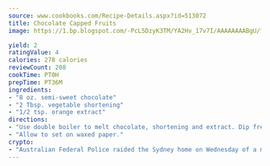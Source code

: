 ```yaml
---
source: www.cookbooks.com/Recipe-Details.aspx?id=513072
title: Chocolate Capped Fruits
image: https://1.bp.blogspot.com/-PcL5DzyK3TM/YA2Hv_17v7I/AAAAAAAABgU/fyHeesSth_IZW9mL5lk6GxJO8cW8ksrGACLcBGAsYHQ/s320/12.png

yield: 2
ratingValue: 4
calories: 278 calories
reviewCount: 208
cookTime: PT0H
prepTime: PT36M
ingredients:
- "8 oz. semi-sweet chocolate"
- "2 Tbsp. vegetable shortening"
- "1/2 tsp. orange extract"
directions:
- "Use double boiler to melt chocolate, shortening and extract. Dip fresh strawberries or pineapple spears in chocolate."
- "Allow to set on waxed paper."
crypto:
- "Australian Federal Police raided the Sydney home on Wednesday of a man named by Wired magazine as the probable creator of cryptocurrency bitcoin, a Reuters witness said."
---
```

